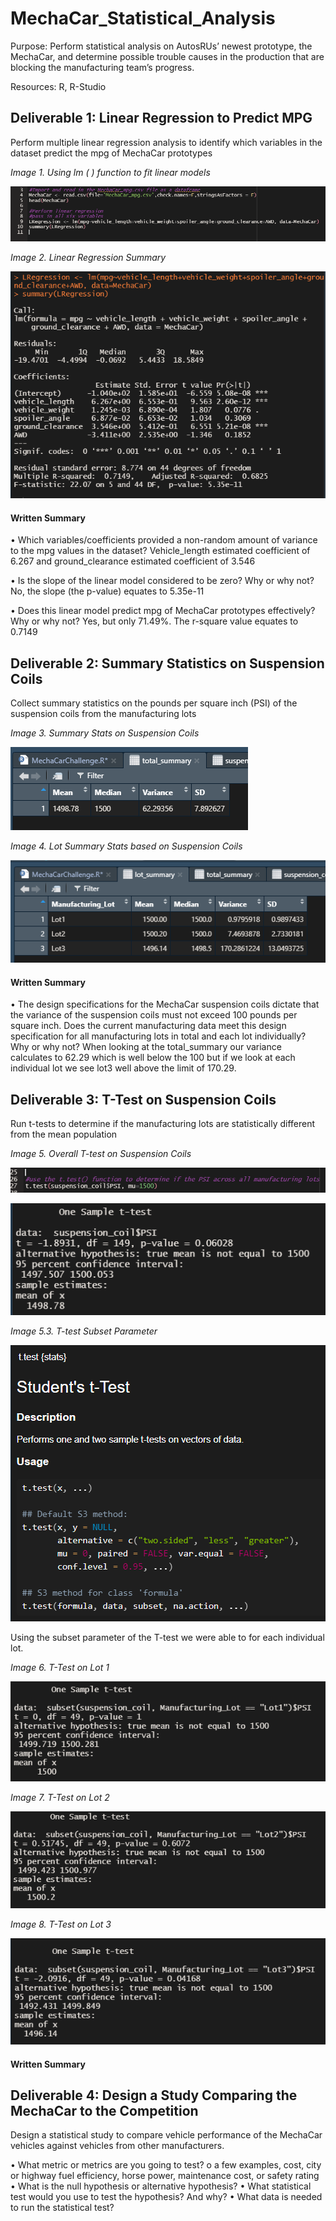 # MechaCar_Statistical_Analysis

Purpose: Perform statistical analysis on AutosRUs’ newest prototype, the MechaCar, and determine possible trouble causes in the production that are blocking the manufacturing team’s progress. 

Resources: R, R-Studio 

## Deliverable 1: Linear Regression to Predict MPG

Perform multiple linear regression analysis to identify which variables in the dataset predict the mpg of MechaCar prototypes

*Image 1. Using lm ( ) function  to fit linear models*

![This is an Image](https://github.com/IIrazoque/MechaCar_Statistical_Analysis/blob/f999181bfd57c38fb09a3a38f10bc30e2de11cc9/Images/Image%201.PNG)
 
*Image 2. Linear Regression Summary*

![This is an Image](https://github.com/IIrazoque/MechaCar_Statistical_Analysis/blob/f999181bfd57c38fb09a3a38f10bc30e2de11cc9/Images/Image%202.PNG)
 
#### Written Summary

•	Which variables/coefficients provided a non-random amount of variance to the mpg values in the dataset? Vehicle_length estimated coefficient of 6.267 and ground_clearance estimated coefficient of 3.546  

•	Is the slope of the linear model considered to be zero? Why or why not? No, the slope (the p-value) equates to 5.35e-11


•	Does this linear model predict mpg of MechaCar prototypes effectively? Why or why not? Yes, but only 71.49%. The r-square value equates to 0.7149


## Deliverable 2: Summary Statistics on Suspension Coils

Collect summary statistics on the pounds per square inch (PSI) of the suspension coils from the manufacturing lots

*Image 3. Summary Stats on Suspension Coils* 

![This is an image](https://github.com/IIrazoque/MechaCar_Statistical_Analysis/blob/f999181bfd57c38fb09a3a38f10bc30e2de11cc9/Images/Image%203.PNG)
 

*Image 4. Lot Summary Stats based on Suspension Coils*

![This is an image](https://github.com/IIrazoque/MechaCar_Statistical_Analysis/blob/f999181bfd57c38fb09a3a38f10bc30e2de11cc9/Images/Image%204.PNG)
 
#### Written Summary 

•	The design specifications for the MechaCar suspension coils dictate that the variance of the suspension coils must not exceed 100 pounds per square inch. Does the current manufacturing data meet this design specification for all manufacturing lots in total and each lot individually? Why or why not? When looking at the total_summary our variance calculates to 62.29 which is well below the 100 but if we look at each individual lot we see lot3 well above the limit of 170.29.

## Deliverable 3: T-Test on Suspension Coils

Run t-tests to determine if the manufacturing lots are statistically different from the mean population

*Image 5. Overall T-test on Suspension Coils*

![This is an image](https://github.com/IIrazoque/MechaCar_Statistical_Analysis/blob/f999181bfd57c38fb09a3a38f10bc30e2de11cc9/Images/Image%205.0.PNG)
 
![This is an image](https://github.com/IIrazoque/MechaCar_Statistical_Analysis/blob/f999181bfd57c38fb09a3a38f10bc30e2de11cc9/Images/Image%205.PNG)
 
*Image 5.3. T-test Subset Parameter*

![This is an image](https://github.com/IIrazoque/MechaCar_Statistical_Analysis/blob/f999181bfd57c38fb09a3a38f10bc30e2de11cc9/Images/Image%205.3.PNG)

Using the subset parameter of the T-test we were able to      for each individual lot.   
 
*Image 6. T-Test on Lot 1*

![This is an image](https://github.com/IIrazoque/MechaCar_Statistical_Analysis/blob/f999181bfd57c38fb09a3a38f10bc30e2de11cc9/Images/Image%206.PNG)
 
*Image 7. T-Test on Lot 2*

![This is an image](https://github.com/IIrazoque/MechaCar_Statistical_Analysis/blob/f999181bfd57c38fb09a3a38f10bc30e2de11cc9/Images/Image%207.PNG)

 
*Image 8. T-Test on Lot 3*

![This is an image](https://github.com/IIrazoque/MechaCar_Statistical_Analysis/blob/f999181bfd57c38fb09a3a38f10bc30e2de11cc9/Images/Image%208.PNG)

 
#### Written Summary 


## Deliverable 4: Design a Study Comparing the MechaCar to the Competition 

Design a statistical study to compare vehicle performance of the MechaCar vehicles against vehicles from other manufacturers. 

•	What metric or metrics are you going to test?
o	a few examples, cost, city or highway fuel efficiency, horse power, maintenance cost, or safety rating
•	What is the null hypothesis or alternative hypothesis?
•	What statistical test would you use to test the hypothesis? And why?
•	What data is needed to run the statistical test?
